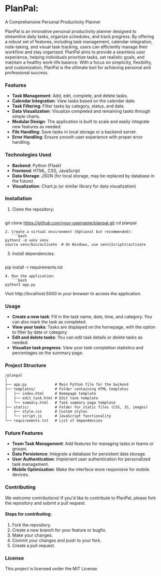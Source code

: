 # PlanPal:
A Comprehensive Personal Productivity Planner

PlanPal is an innovative personal productivity planner designed to streamline daily tasks, organize schedules, and track progress. By offering a robust set of features, including task management, calendar integration, note-taking, and visual task tracking, users can efficiently manage their workflow and stay organized. PlanPal aims to provide a seamless user experience, helping individuals prioritize tasks, set realistic goals, and maintain a healthy work-life balance. With a focus on simplicity, flexibility, and customization, PlanPal is the ultimate tool for achieving personal and professional success.
### Features

* **Task Management**: Add, edit, complete, and delete tasks.
* **Calendar Integration**: View tasks based on the calendar date.
* **Task Filtering**: Filter tasks by category, status, and date.
* **Data Visualization**: Visualize completed and remaining tasks through simple charts.
* **Modular Design**: The application is built to scale and easily integrate new features as needed.
* **File Handling**: Save tasks in local storage or a backend server.
* **Error Handling**: Ensure smooth user experience with proper error handling.

### Technologies Used

* **Backend**: Python (Flask)
* **Frontend**: HTML, CSS, JavaScript
* **Data Storage**: JSON (for local storage, may be replaced by database in the future)
* **Visualization**: Chart.js (or similar library for data visualization)

### Installation

1. Clone the repository:
   ```bash
git clone https://github.com/your-username/planpal.git
cd planpal
```
2. Create a virtual environment (Optional but recommended):
   ```bash
python3 -m venv venv
source venv/bin/activate  # On Windows, use venv\Scripts\activate
```
3. Install dependencies:
   ```bash
pip install -r requirements.txt
```
4. Run the application:
   ```bash
python3 app.py
```
   Visit http://localhost:5000 in your browser to access the application.

### Usage

* **Create a new task**: Fill in the task name, date, time, and category. You can also mark the task as completed.
* **View your tasks**: Tasks are displayed on the homepage, with the option to filter by date or category.
* **Edit and delete tasks**: You can edit task details or delete tasks as needed.
* **Visualize task progress**: View your task completion statistics and percentages on the summary page.

### Project Structure

```markdown
/planpal
│
├── app.py             # Main Python file for the backend
├── templates/         # Folder containing HTML templates
│   ├── index.html     # Homepage template
│   ├── edit_task.html # Edit task template
│   └── summary.html   # Task summary page template
├── static/            # Folder for static files (CSS, JS, images)
│   ├── style.css      # Custom styles
│   └── script.js      # JavaScript functionality
└── requirements.txt   # List of dependencies
```

### Future Features

* **Team Task Management**: Add features for managing tasks in teams or groups.
* **Data Persistence**: Integrate a database for persistent data storage.
* **User Authentication**: Implement user authentication for personalized task management.
* **Mobile Optimization**: Make the interface more responsive for mobile devices.

### Contributing

We welcome contributions! If you'd like to contribute to PlanPal, please fork the repository and submit a pull request.

#### Steps for contributing:

1. Fork the repository.
2. Create a new branch for your feature or bugfix.
3. Make your changes.
4. Commit your changes and push to your fork.
5. Create a pull request.

### License

This project is licensed under the MIT License.